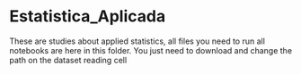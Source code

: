 # Estatistica_Aplicada
 
These are studies about applied statistics, all files you need to run all notebooks are here in this folder. You just need to download and change the path on the dataset reading cell

